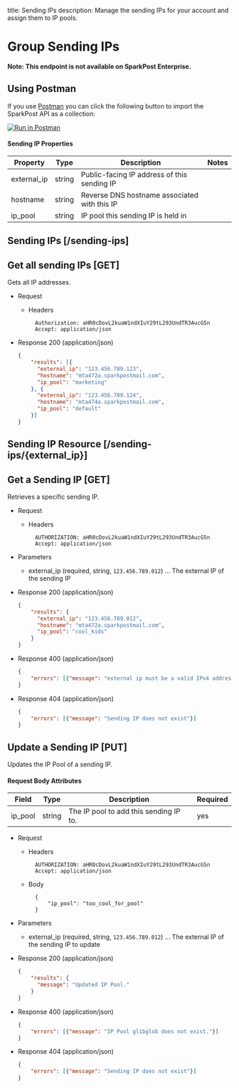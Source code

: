 title: Sending IPs
description: Manage the sending IPs for your account and assign them to IP pools.

# Group Sending IPs

**Note: This endpoint is not available on SparkPost Enterprise.**

## Using Postman

If you use [Postman](https://www.getpostman.com/) you can click the following button to import the SparkPost API as a collection:

[![Run in Postman](https://s3.amazonaws.com/postman-static/run-button.png)](https://www.getpostman.com/run-collection/81ee1dd2790d7952b76a)

#### Sending IP Properties

| Property   | Type    | Description | Notes |
|------------|---------|-------------|-------|
| external_ip | string | Public-facing IP address of this sending IP | |
| hostname | string | Reverse DNS hostname associated with this IP | |
| ip_pool | string | IP pool this sending IP is held in | |

## Sending IPs [/sending-ips]

## Get all sending IPs [GET]

Gets all IP addresses.

+ Request

    + Headers

            Authorization: aHR0cDovL2kuaW1ndXIuY29tL293UndTR3AucG5n
            Accept: application/json

+ Response 200 (application/json)

    ```json
    {
        "results": [{
          "external_ip": "123.456.789.123",
          "hostname": "mta472a.sparkpostmail.com",
          "ip_pool": "marketing"
        }, {
          "external_ip": "123.456.789.124",
          "hostname": "mta474a.sparkpostmail.com",
          "ip_pool": "default"
        }]
    }
    ```

## Sending IP Resource [/sending-ips/{external_ip}]

## Get a Sending IP [GET]

Retrieves a specific sending IP.

+ Request

    + Headers

            AUTHORIZATION: aHR0cDovL2kuaW1ndXIuY29tL293UndTR3AucG5n
            Accept: application/json

+ Parameters

  + external_ip (required, string, `123.456.789.012`) ... The external IP of the sending IP


+ Response 200 (application/json)

    ```json
    {
        "results": {
          "external_ip": "123.456.789.012",
          "hostname": "mta472a.sparkpostmail.com",
          "ip_pool": "cool_kids"
        }
    }

    ```

+ Response 400 (application/json)

    ```json
    {
        "errors": [{"message": "external ip must be a valid IPv4 address"}]
    }
    ```

+ Response 404 (application/json)

    ```json
    {
        "errors": [{"message": "Sending IP does not exist"}]
    }
    ```

## Update a Sending IP [PUT]

Updates the IP Pool of a sending IP.

#### Request Body Attributes

| Field          | Type           | Description                                | Required      |
|----------------|----------------|--------------------------------------------|---------------|
| ip_pool        | string         | The IP pool to add this sending IP to.     | yes           |


+ Request

    + Headers

            AUTHORIZATION: aHR0cDovL2kuaW1ndXIuY29tL293UndTR3AucG5n
            Accept: application/json

    + Body

            {
                "ip_pool": "too_cool_for_pool"
            }

+ Parameters

  + external_ip (required, string, `123.456.789.012`) ... The external IP of the sending IP to update


+ Response 200 (application/json)

    ```json
    {
        "results": {
          "message": "Updated IP Pool."
        }
    }
    ```

+ Response 400 (application/json)

    ```json
    {
        "errors": [{"message": "IP Pool glibglob does not exist."}]
    }
    ```

+ Response 404 (application/json)

    ```json
    {
        "errors": [{"message": "Sending IP does not exist"}]
    }
    ```
